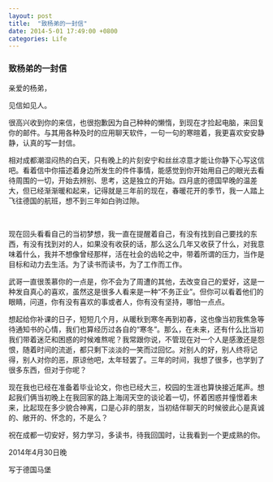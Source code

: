 ```yaml
---
layout: post
title:  "致杨弟的一封信"
date: 2014-5-01 17:49:00 +0800
categories: Life
---
```




### 致杨弟的一封信



亲爱的杨弟，

 

见信如见人。

很高兴收到你的来信，也很抱歉因为自己种种的懒惰，到现在才捡起电脑，来回复你的邮件。与其用各种及时的应用聊天软件，一句一句的寒暄着，我更喜欢安安静静，认真的写一封信。

 

相对成都潮湿闷热的白天，只有晚上的片刻安宁和丝丝凉意才能让你静下心写这信吧。看着信中你描述着身边所发生的件件事情，能感觉到你开始用自己的眼光去看待周围的一切，开始去辨别、思考，这是独立的开始。四月底的德国早晚的温差大，但已经渐渐暖和起来，记得就是三年前的现在，春暖花开的季节，我一人踏上飞往德国的航班，想不到三年如白驹过隙。

​                                                                                                                           

现在回头看看自己的当初梦想，我一直在提醒着自己，有没有找到自己要找的东西，有没有找到对的人，如果没有收获的话，那么这么几年又收获了什么，对我意味着什么，我并不想像曾经那样，活在社会的齿轮之中，带着所谓的压力，当作是目标和动力去生活。为了读书而读书，为了工作而工作。

 

武哥一直很羡慕你的一点是，你不会为了周遭的其他，去改变自己的爱好，这是一种发自真心的喜欢，虽然这是很多人看来是一种“不务正业”。但你可以看着他们的眼睛，问道，你有没有喜欢的事或者人，你有没有坚持，哪怕一点点。

 

想起给你补课的日子，短短几个月，从暖秋到寒冬再到初春，这也像当初我焦急等待通知书的心情，我们也算经历过各自的“寒冬”。那么，在未来，还有什么比当初我们带着迷茫和困惑的时候难熬呢？我常跟你说，不管现在对一个人是感激还是怨恨，随着时间的流逝，都只剩下淡淡的一笑而过回忆。对别人的好，别人终将记得，别人对你的恶，原谅他吧，太年轻罢了。三年的时间，我想了很多，也学到了很多东西，但对于你呢？

 

现在我也已经在准备着毕业论文，你也已经大三，校园的生涯也算快接近尾声。想起我们俩当初晚上在我回家的路上海阔天空的谈论着一切，怀着困惑并憧憬着未来，比起现在多少貌合神离，口是心非的朋友，当初结伴聊天的时候彼此心是真诚的、敞开的、怀念的，不是么？

 

祝在成都一切安好，努力学习，多读书，待我回国时，让我看到一个更成熟的你。



2014年4月30日晚

写于德国马堡 